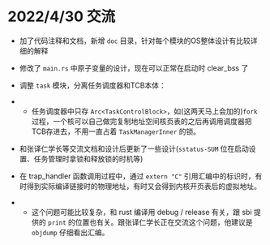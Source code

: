 # 2022/4/30 交流

- 加了代码注释和文档，新增 `doc` 目录，针对每个模块的OS整体设计有比较详细的解释

- 修改了 `main.rs` 中原子变量的设计，现在可以正常在启动时 clear_bss 了

- 调整 `task` 模块，分离任务调度器和TCB本体：
- - 任务调度器中只存 `Arc<TaskControlBlock>`，如(这两天马上会加的)`fork`过程，一个核可以自己做完复制地址空间核页表的之后再调用调度器把TCB存进去，不用一直占着 `TaskManagerInner` 的锁。

- 和张译仁学长等交流文档和设计后更新了一些设计(`sstatus-SUM` 位在启动设置、任务管理时拿锁和释放锁的时机等)

- 在 trap_handler 函数调用过程中，通过 `extern "C"` 引用汇编中的标识时，有时得到实际编译链接时的物理地址，有时又会得到内核开页表后的虚拟地址。
- - 这个问题可能比较复杂，和 rust 编译用 debug / release 有关，跟 sbi 提供的 `print` 的位置也有关。跟张译仁学长正在交流这个问题，他建议是 `objdump` 仔细看出汇编。